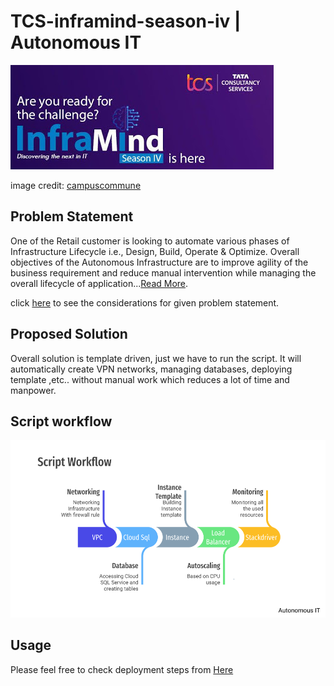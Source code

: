 # TCS-inframind-season-iv | Autonomous IT
![Inframind](https://github.com/kondekarshubham123/TCS-inframind-season-iv/blob/main/DOCS/Images/TCS%20InfraMind%20campus%20commune.jpg)

image credit: [campuscommune](https://campuscommune.tcs.com/)


## Problem Statement
One of the Retail customer is looking to automate various phases of Infrastructure Lifecycle i.e., Design, Build, Operate & Optimize. Overall objectives of the Autonomous Infrastructure are to improve agility of the business requirement and reduce manual intervention while managing the overall lifecycle of application...[Read More](https://github.com/kondekarshubham123/TCS-inframind-season-iv/wiki/Autonomous-IT).

click [here](https://github.com/kondekarshubham123/TCS-inframind-season-iv/wiki/Consideration) to see the considerations for given problem statement.

## Proposed Solution
Overall solution is template driven, just we have to run the script. It will automatically create VPN networks, managing databases, deploying template ,etc.. without manual work which reduces a lot of time and manpower.

## Script workflow
![Workflow](https://github.com/kondekarshubham123/TCS-inframind-season-iv/blob/main/DOCS/Images/Script%20Workflow.png)


## Usage
Please feel free to check deployment steps from [Here](https://github.com/kondekarshubham123/TCS-inframind-season-iv/wiki/Deployment-Steps)